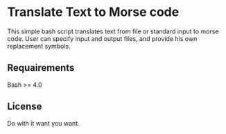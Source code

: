 # Translate Text to Morse code

This simple bash script translates text from file or standard input to morse code. User can specify input and output files, and provide his own replacement symbols.

## Requairements

Bash >= 4.0

## License

Do with it want you want.